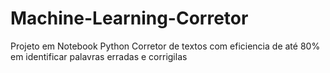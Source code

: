 # Machine-Learning-Corretor
Projeto em Notebook Python
Corretor de textos com eficiencia de até 80% em identificar palavras erradas e corrigilas
